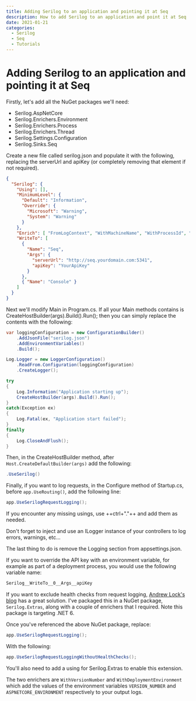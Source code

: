 ```yaml
---
title: Adding Serilog to an application and pointing it at Seq
description: How to add Serilog to an application and point it at Seq
date: 2021-01-21
categories:
  - Serilog
  - Seq
  - Tutorials
---
```

# Adding Serilog to an application and pointing it at Seq

Firstly, let's add all the NuGet packages we'll need:

- Serilog.AspNetCore
- Serilog.Enrichers.Environment
- Serilog.Enrichers.Process
- Serilog.Enrichers.Thread
- Serilog.Settings.Configuration
- Serilog.Sinks.Seq

Create a new file called serilog.json and populate it with the following, replacing the serverUrl and apiKey (or completely removing that element if not required).

```json
{
  "Serilog": {
    "Using": [],
    "MinimumLevel": {
      "Default": "Information",
      "Override": {
        "Microsoft": "Warning",
        "System": "Warning"
      }
    },
    "Enrich": [ "FromLogContext", "WithMachineName", "WithProcessId", "WithThreadId" ],
    "WriteTo": [
      {
        "Name": "Seq",
        "Args": {
          "serverUrl": "http://seq.yourdomain.com:5341",
          "apiKey": "YourApiKey"
        }
      },
      { "Name": "Console" }
    ]
  }
}
```

Next we'll modify Main in Program.cs. If all your Main methods contains is CreateHostBuilder(args).Build().Run(); then you can simply replace the contents with the following:

```csharp
var loggingConfiguration = new ConfigurationBuilder()
    .AddJsonFile("serilog.json")
    .AddEnvironmentVariables()
    .Build();

Log.Logger = new LoggerConfiguration()
    .ReadFrom.Configuration(loggingConfiguration)
    .CreateLogger();

try
{
    Log.Information("Application starting up");
    CreateHostBuilder(args).Build().Run();
}
catch(Exception ex)
{
    Log.Fatal(ex, "Application start failed");
}
finally
{
    Log.CloseAndFlush();
}
```

Then, in the CreateHostBuilder method, after `Host.CreateDefaultBuilder(args)` add the following:

```csharp
.UseSerilog()
```

Finally, if you want to log requests, in the Configure method of Startup.cs, before `app.UseRouting()`, add the following line:

```csharp
app.UseSerilogRequestLogging();
```

If you encounter any missing usings, use ++ctrl+"."++ and add them as needed.

Don't forget to inject and use an ILogger instance of your controllers to log errors, warnings, etc…

The last thing to do is remove the Logging section from appsettings.json.

If you want to override the API key with an environment variable, for example as part of a deployment process, you would use the following variable name:

```csharp
Serilog__WriteTo__0__Args__apiKey
```

If you want to exclude health checks from request logging, [Andrew Lock's blog](https://andrewlock.net/using-serilog-aspnetcore-in-asp-net-core-3-excluding-health-check-endpoints-from-serilog-request-logging/) has a great solution. I've packaged this in a NuGet package, `Serilog.Extras`, along with a couple of enrichers that I required. Note this package is targeting .NET 6.

Once you've referenced the above NuGet package, replace:

```csharp
app.UseSerilogRequestLogging();
```

With the following:

```csharp
app.UseSerilogRequestLoggingWithoutHealthChecks();
```

You'll also need to add a using for Serilog.Extras to enable this extension.

The two enrichers are `WithVersionNumber` and `WithDeploymentEnvironment` which add the values of the environment variables `VERSION_NUMBER` and `ASPNETCORE_ENVIRONMENT` respectively to your output logs.